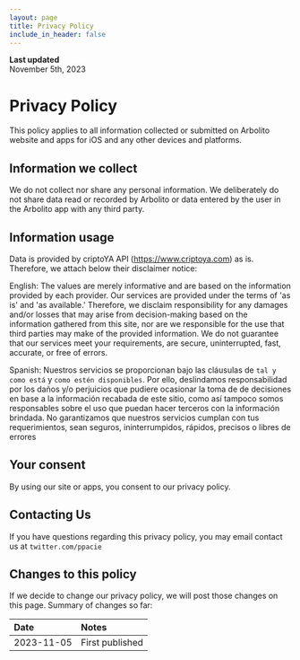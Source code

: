 ```yaml
---
layout: page
title: Privacy Policy
include_in_header: false
---
```


**Last updated**  
November 5th, 2023

# Privacy Policy

This policy applies to all information collected or submitted on Arbolito website and apps for iOS and any other devices and platforms.

## Information we collect

We do not collect nor share any personal information. We deliberately do not share data read or recorded by Arbolito or data entered by the user in the Arbolito app with any third party.

## Information usage

Data is provided by criptoYA API (https://www.criptoya.com) as is. Therefore, we attach below their disclaimer notice: 

English:
The values are merely informative and are based on the information provided by each provider. Our services are provided under the terms of 'as is' and 'as available.' 
Therefore, we disclaim responsibility for any damages and/or losses that may arise from decision-making based on the information gathered from this site, 
nor are we responsible for the use that third parties may make of the provided information. 
We do not guarantee that our services meet your requirements, are secure, uninterrupted, fast, accurate, or free of errors.

Spanish:
Nuestros servicios se proporcionan bajo las cláusulas de `tal y como está` y `como estén disponibles`. 
Por ello, deslindamos responsabilidad por los daños y/o perjuicios que pudiere ocasionar la toma de de decisiones en base a la información recabada de este sitio, 
como así tampoco somos responsables sobre el uso que puedan hacer terceros con la información brindada. 
No garantizamos que nuestros servicios cumplan con tus requerimientos, sean seguros, ininterrumpidos, rápidos, precisos o libres de errores

## Your consent

By using our site or apps, you consent to our privacy policy.

## Contacting Us

If you have questions regarding this privacy policy, you may email contact us at `twitter.com/ppacie`

## Changes to this policy

If we decide to change our privacy policy, we will post those changes on this page. Summary of changes so far:

| Date | Notes |
| :--- | :--- |
| 2023-11-05 | First published |

<br>

